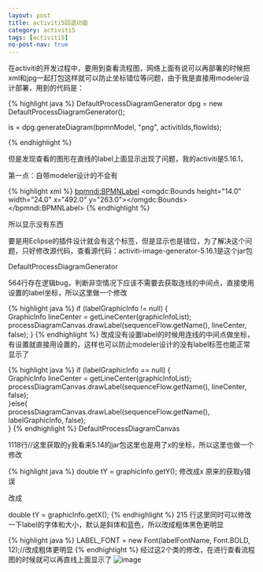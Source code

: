 ```yaml
---
layout: post
title: activiti5回退功能
category: activiti5
tags: [activiti5]
no-post-nav: true
---
```


在activiti的开发过程中，要用到查看流程图，网络上面有说可以再部署的时候把xml和jpg一起打包这样就可以防止坐标错位等问题，由于我是直接用modeler设计部署，用到的代码是：

{% highlight java %}
DefaultProcessDiagramGenerator dpg = new DefaultProcessDiagramGenerator();  
  
is = dpg.generateDiagram(bpmnModel, "png", activitiIds,flowIds);

{% endhighlight %}

但是发现查看的图形在直线的label上面显示出现了问题，我的activiti是5.16.1，

第一点：自带modeler设计的不会有

{% highlight xml %}
<bpmndi:BPMNLabel>
    <omgdc:Bounds height="14.0" width="24.0" x="492.0" y="263.0"></omgdc:Bounds>
</bpmndi:BPMNLabel>
{% endhighlight %}

所以显示没有东西

要是用Eclipse的插件设计就会有这个标签，但是显示也是错位，为了解决这个问题，只好修改源代码，查看源代码：activiti-image-generator-5.16.1是这个jar包

DefaultProcessDiagramGenerator

564行存在逻辑bug，判断非空情况下应该不需要去获取连线的中间点，直接使用设置的label坐标，所以这里做一个修改

 
{% highlight java %}
if (labelGraphicInfo != null) {  
    GraphicInfo lineCenter = getLineCenter(graphicInfoList);  
    processDiagramCanvas.drawLabel(sequenceFlow.getName(), lineCenter, false); 
}
{% endhighlight %}
改成没有设置label的时候用连线的中间点做坐标，有设置就直接用设置的，这样也可以防止modeler设计的没有label标签也能正常显示了



{% highlight java %}
if (labelGraphicInfo == null) {  
    GraphicInfo lineCenter = getLineCenter(graphicInfoList);  
    processDiagramCanvas.drawLabel(sequenceFlow.getName(), lineCenter, false);  
}else{  
    processDiagramCanvas.drawLabel(sequenceFlow.getName(), labelGraphicInfo, false);  
}
{% endhighlight %}
DefaultProcessDiagramCanvas

1118行//这里获取的y我看来5.14的jar包这里也是用了x的坐标，所以这里也做一个修改

    
{% highlight java %}
double tY = graphicInfo.getY(); 修改成x 原来的获取y错误

改成

double tY = graphicInfo.getX();
{% endhighlight %}
215 行这里同时可以修改一下label的字体和大小，默认是斜体和蓝色，所以改成粗体黑色更明显


{% highlight java %}
LABEL_FONT = new Font(labelFontName, Font.BOLD, 12);//改成粗体更明显
{% endhighlight %}
经过这2个类的修改，在进行查看流程图的时候就可以再直线上面显示了
![image](http://img.blog.csdn.net/20141009014437734?watermark/2/text/aHR0cDovL2Jsb2cuY3Nkbi5uZXQvZmdzdHVkZW50/font/5a6L5L2T/fontsize/400/fill/I0JBQkFCMA==/dissolve/70/gravity/SouthEast)

